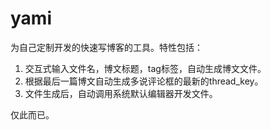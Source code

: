 # yami

为自己定制开发的快速写博客的工具。特性包括：
1. 交互式输入文件名，博文标题，tag标签，自动生成博文文件。
2. 根据最后一篇博文自动生成多说评论框的最新的thread_key。
3. 文件生成后，自动调用系统默认编辑器开发文件。

仅此而已。
